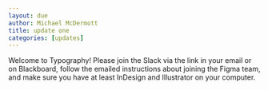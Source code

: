 ```yaml
---
layout: due
author: Michael McDermott
title: update one
categories: [updates]
---
```


Welcome to Typography! Please join the Slack via the link in your email or on Blackboard, follow the emailed instructions about joining the Figma team, and make sure you have at least InDesign and Illustrator on your computer.